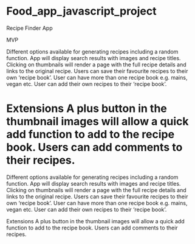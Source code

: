 # Food_app_javascript_project

Recipe Finder App

MVP


Different options available for generating recipes including a random function.
App will display search results with images and recipe titles.
Clicking on thumbnails will render a page with the full recipe details and links to the original recipe.
Users can save their favourite recipes to their own ‘recipe book’.
User can have more than one recipe book e.g. mains, vegan etc.
User can add their own recipes to their ‘recipe book’.


Extensions
A plus button in the thumbnail images will allow a quick add function to add to the recipe book.
Users can add comments to their recipes.
=======
Different options available for generating recipes including a random function. App will display search results with images and recipe titles. Clicking on thumbnails will render a page with the full recipe details and links to the original recipe. Users can save their favourite recipes to their own ‘recipe book’. User can have more than one recipe book e.g. mains, vegan etc. User can add their own recipes to their ‘recipe book’.

Extensions
A plus button in the thumbnail images will allow a quick add function to add to the recipe book. Users can add comments to their recipes.

